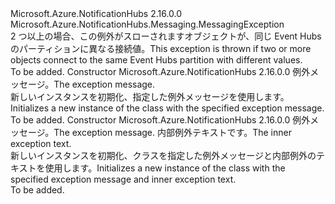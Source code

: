 <Type Name="ReceiverDisconnectedException" FullName="Microsoft.Azure.NotificationHubs.Messaging.ReceiverDisconnectedException">
  <TypeSignature Language="C#" Value="public sealed class ReceiverDisconnectedException : Microsoft.Azure.NotificationHubs.Messaging.MessagingException" />
  <TypeSignature Language="ILAsm" Value=".class public auto ansi serializable sealed beforefieldinit ReceiverDisconnectedException extends Microsoft.Azure.NotificationHubs.Messaging.MessagingException" />
  <TypeSignature Language="DocId" Value="T:Microsoft.Azure.NotificationHubs.Messaging.ReceiverDisconnectedException" />
  <TypeSignature Language="VB.NET" Value="Public NotInheritable Class ReceiverDisconnectedException&#xA;Inherits MessagingException" />
  <TypeSignature Language="F#" Value="type ReceiverDisconnectedException = class&#xA;    inherit MessagingException" />
  <AssemblyInfo>
    <AssemblyName>Microsoft.Azure.NotificationHubs</AssemblyName>
    <AssemblyVersion>2.16.0.0</AssemblyVersion>
  </AssemblyInfo>
  <Base>
    <BaseTypeName>Microsoft.Azure.NotificationHubs.Messaging.MessagingException</BaseTypeName>
  </Base>
  <Interfaces />
  <Docs>
    <summary><span data-ttu-id="69f53-101">2 つ以上の場合、この例外がスローされます<see cref="T:Microsoft.Azure.NotificationHubs.Messaging.EventHubReceiver" />オブジェクトが、同じ Event Hubs のパーティションに異なる接続<paramref name="epoch" />値。</span><span class="sxs-lookup"><span data-stu-id="69f53-101">This exception is thrown if two or more <see cref="T:Microsoft.Azure.NotificationHubs.Messaging.EventHubReceiver" /> objects connect to the same Event Hubs partition with different <paramref name="epoch" /> values.</span></span></summary>
    <remarks>To be added.</remarks>
  </Docs>
  <Members>
    <Member MemberName=".ctor">
      <MemberSignature Language="C#" Value="public ReceiverDisconnectedException (string message);" />
      <MemberSignature Language="ILAsm" Value=".method public hidebysig specialname rtspecialname instance void .ctor(string message) cil managed" />
      <MemberSignature Language="DocId" Value="M:Microsoft.Azure.NotificationHubs.Messaging.ReceiverDisconnectedException.#ctor(System.String)" />
      <MemberSignature Language="VB.NET" Value="Public Sub New (message As String)" />
      <MemberSignature Language="F#" Value="new Microsoft.Azure.NotificationHubs.Messaging.ReceiverDisconnectedException : string -&gt; Microsoft.Azure.NotificationHubs.Messaging.ReceiverDisconnectedException" Usage="new Microsoft.Azure.NotificationHubs.Messaging.ReceiverDisconnectedException message" />
      <MemberType>Constructor</MemberType>
      <AssemblyInfo>
        <AssemblyName>Microsoft.Azure.NotificationHubs</AssemblyName>
        <AssemblyVersion>2.16.0.0</AssemblyVersion>
      </AssemblyInfo>
      <Parameters>
        <Parameter Name="message" Type="System.String" />
      </Parameters>
      <Docs>
        <param name="message"><span data-ttu-id="69f53-102">例外メッセージ。</span><span class="sxs-lookup"><span data-stu-id="69f53-102">The exception message.</span></span></param>
        <summary><span data-ttu-id="69f53-103">新しいインスタンスを初期化、<see cref="T:Microsoft.Azure.NotificationHubs.Messaging.ReceiverDisconnectedException" />指定した例外メッセージを使用します。</span><span class="sxs-lookup"><span data-stu-id="69f53-103">Initializes a new instance of the <see cref="T:Microsoft.Azure.NotificationHubs.Messaging.ReceiverDisconnectedException" /> class with the specified exception message.</span></span></summary>
        <remarks>To be added.</remarks>
      </Docs>
    </Member>
    <Member MemberName=".ctor">
      <MemberSignature Language="C#" Value="public ReceiverDisconnectedException (string message, Exception innerException);" />
      <MemberSignature Language="ILAsm" Value=".method public hidebysig specialname rtspecialname instance void .ctor(string message, class System.Exception innerException) cil managed" />
      <MemberSignature Language="DocId" Value="M:Microsoft.Azure.NotificationHubs.Messaging.ReceiverDisconnectedException.#ctor(System.String,System.Exception)" />
      <MemberSignature Language="VB.NET" Value="Public Sub New (message As String, innerException As Exception)" />
      <MemberSignature Language="F#" Value="new Microsoft.Azure.NotificationHubs.Messaging.ReceiverDisconnectedException : string * Exception -&gt; Microsoft.Azure.NotificationHubs.Messaging.ReceiverDisconnectedException" Usage="new Microsoft.Azure.NotificationHubs.Messaging.ReceiverDisconnectedException (message, innerException)" />
      <MemberType>Constructor</MemberType>
      <AssemblyInfo>
        <AssemblyName>Microsoft.Azure.NotificationHubs</AssemblyName>
        <AssemblyVersion>2.16.0.0</AssemblyVersion>
      </AssemblyInfo>
      <Parameters>
        <Parameter Name="message" Type="System.String" />
        <Parameter Name="innerException" Type="System.Exception" />
      </Parameters>
      <Docs>
        <param name="message"><span data-ttu-id="69f53-104">例外メッセージ。</span><span class="sxs-lookup"><span data-stu-id="69f53-104">The exception message.</span></span></param>
        <param name="innerException"><span data-ttu-id="69f53-105">内部例外テキストです。</span><span class="sxs-lookup"><span data-stu-id="69f53-105">The inner exception text.</span></span></param>
        <summary><span data-ttu-id="69f53-106">新しいインスタンスを初期化、<see cref="T:Microsoft.Azure.NotificationHubs.Messaging.ReceiverDisconnectedException" />クラスを指定した例外メッセージと内部例外のテキストを使用します。</span><span class="sxs-lookup"><span data-stu-id="69f53-106">Initializes a new instance of the <see cref="T:Microsoft.Azure.NotificationHubs.Messaging.ReceiverDisconnectedException" /> class with the specified exception message and inner exception text.</span></span></summary>
        <remarks>To be added.</remarks>
      </Docs>
    </Member>
  </Members>
</Type>